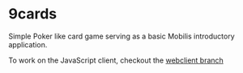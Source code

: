 # 9cards

Simple Poker like card game serving as a basic Mobilis introductory application.

To work on the JavaScript client, checkout the [webclient branch](https://github.com/mobilis/9cards/tree/webclient)

